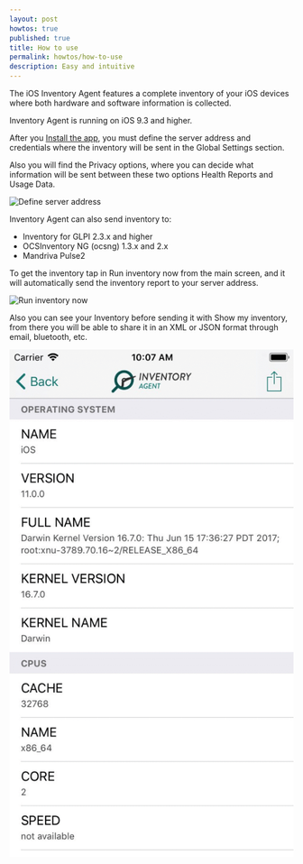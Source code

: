 ```yaml
---
layout: post
howtos: true
published: true
title: How to use
permalink: howtos/how-to-use
description: Easy and intuitive
---
```


The iOS Inventory Agent features a complete inventory of your iOS devices where both hardware and software information is collected.

Inventory Agent is running on iOS 9.3 and higher.

After you [Install the app](http://flyve.org/ios-inventory-agent/), you must define the server address and credentials where the inventory will be sent in the Global Settings section.

Also you will find the Privacy options, where you can decide what information will be sent between these two options Health Reports and Usage Data.

<img src="https://i.imgur.com/IPlyKMW.jpg" alt="Define server address" height="900">

Inventory Agent can also send inventory to:

* Inventory for GLPI 2.3.x and higher
* OCSInventory NG (ocsng) 1.3.x and 2.x
* Mandriva Pulse2

To get the inventory tap in Run inventory now from the main screen, and it will automatically send the inventory report to your server address.

<img src="https://i.imgur.com/90I19eB.jpg" alt="Run inventory now" height="900">

Also you can see your Inventory before sending it with Show my inventory, from there you will be able to share it in an XML or JSON format through email, bluetooth, etc.

<img src="https://raw.githubusercontent.com/Naylin15/Screenshots/master/ios-screenshots/show-share.gif" alt="Show/share my inventory" height="900">